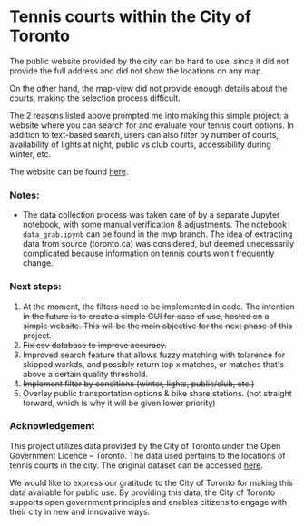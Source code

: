# Tennis courts within the City of Toronto

The public website provided by the city can be hard to use, since it did not provide the full address and did not show the locations on any map. 

On the other hand, the map-view did not provide enough details about the courts, making the selection process difficult. 

The 2 reasons listed above prompted me into making this simple project: a website where you can search for and evaluate your tennis court options. In addition to text-based search, users can also filter by number of courts, availability of lights at night, public vs club courts, accessibility during winter, etc. 

The website can be found [here](https://trt-tennis-map.herokuapp.com/).

### Notes:
- The data collection process was taken care of by a separate Jupyter notebook, with some manual verification & adjustments. The notebook `data_grab.ipynb` can be found in the mvp branch. The idea of extracting data from source (toronto.ca) was considered, but deemed unecessarily complicated because information on tennis courts won't frequently change. 


### Next steps:
1. ~~At the moment, the filters need to be implemented in code. The intention in the future is to create a simple GUI for ease of use, hosted on a simple website. This will be the main objective for the next phase of this project.~~
2. ~~Fix csv database to improve accuracy.~~
3. Improved search feature that allows fuzzy matching with tolarence for skipped workds, and possibly return top x matches, or matches that's above a certain quality threshold. 
4. ~~Implement filter by conditions (winter, lights, public/club, etc.)~~
5. Overlay public transportation options & bike share stations. (not straight forward, which is why it will be given lower priority)


### Acknowledgement

This project utilizes data provided by the City of Toronto under the Open Government Licence – Toronto. The data used pertains to the locations of tennis courts in the city. The original dataset can be accessed [here](https://www.toronto.ca/data/parks/prd/facilities/tennis/index.html).

We would like to express our gratitude to the City of Toronto for making this data available for public use. By providing this data, the City of Toronto supports open government principles and enables citizens to engage with their city in new and innovative ways.